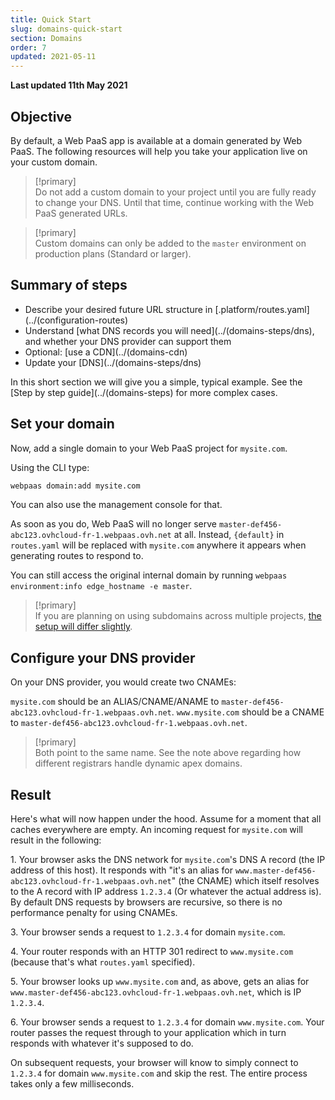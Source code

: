 ```yaml
---
title: Quick Start
slug: domains-quick-start
section: Domains
order: 7
updated: 2021-05-11
---
```


**Last updated 11th May 2021**

## Objective  

By default, a Web PaaS app is available at a domain generated by Web PaaS. The following resources will help you take your application live on your custom domain.

> [!primary]  
>  Do not add a custom domain to your project until you are fully ready to change your DNS. Until that time, continue working with the Web PaaS generated URLs.  
> 


> [!primary]  
> Custom domains can only be added to the `master` environment on production plans (Standard or larger).
> 


## Summary of steps

* Describe your desired future URL structure in [.platform/routes.yaml](../(configuration-routes)
* Understand [what DNS records you will need](../(domains-steps/dns), and whether your DNS provider can support them
* Optional: [use a CDN](../(domains-cdn)
* Update your [DNS](../(domains-steps/dns)

In this short section we will give you a simple, typical example. See the [Step by step guide](../(domains-steps) for more complex cases.


## Set your domain

Now, add a single domain to your Web PaaS project for `mysite.com`.  

Using the CLI type:

```bash
webpaas domain:add mysite.com
```

You can also use the management console for that.

As soon as you do, Web PaaS will no longer serve `master-def456-abc123.ovhcloud-fr-1.webpaas.ovh.net` at all.  Instead, `{default}` in `routes.yaml` will be replaced with `mysite.com` anywhere it appears when generating routes to respond to.

You can still access the original internal domain by running `webpaas environment:info edge_hostname -e master`.

> [!primary]  
> If you are planning on using subdomains across multiple projects, [the setup will differ slightly](../domains-steps/subdomains).
> 

## Configure your DNS provider

On your DNS provider, you would create two CNAMEs:

`mysite.com` should be an ALIAS/CNAME/ANAME  to `master-def456-abc123.ovhcloud-fr-1.webpaas.ovh.net`.
`www.mysite.com` should be a CNAME to `master-def456-abc123.ovhcloud-fr-1.webpaas.ovh.net`.

> [!primary]  
> Both point to the same name. See the note above regarding how different registrars handle dynamic apex domains.
> 

## Result

Here's what will now happen under the hood.  Assume for a moment that all caches everywhere are empty.  An incoming request for `mysite.com` will result in the following:

1\. Your browser asks the DNS network for `mysite.com`'s DNS A record (the IP address of this host).  It responds with "it's an alias for `www.master-def456-abc123.ovhcloud-fr-1.webpaas.ovh.net`" (the CNAME) which itself resolves to the A record with IP address `1.2.3.4`  (Or whatever the actual address is). By default DNS requests by browsers are recursive, so there is no performance penalty for using CNAMEs.

3\. Your browser sends a request to `1.2.3.4` for domain `mysite.com`.

4\. Your router responds with an HTTP 301 redirect to `www.mysite.com` (because that's what `routes.yaml` specified).

5\. Your browser looks up `www.mysite.com` and, as above, gets an alias for `www.master-def456-abc123.ovhcloud-fr-1.webpaas.ovh.net`, which is IP `1.2.3.4`.

6\. Your browser sends a request to `1.2.3.4` for domain `www.mysite.com`.  Your router passes the request through to your application which in turn responds with whatever it's supposed to do.


On subsequent requests, your browser will know to simply connect to `1.2.3.4` for domain `www.mysite.com` and skip the rest.  The entire process takes only a few milliseconds.
